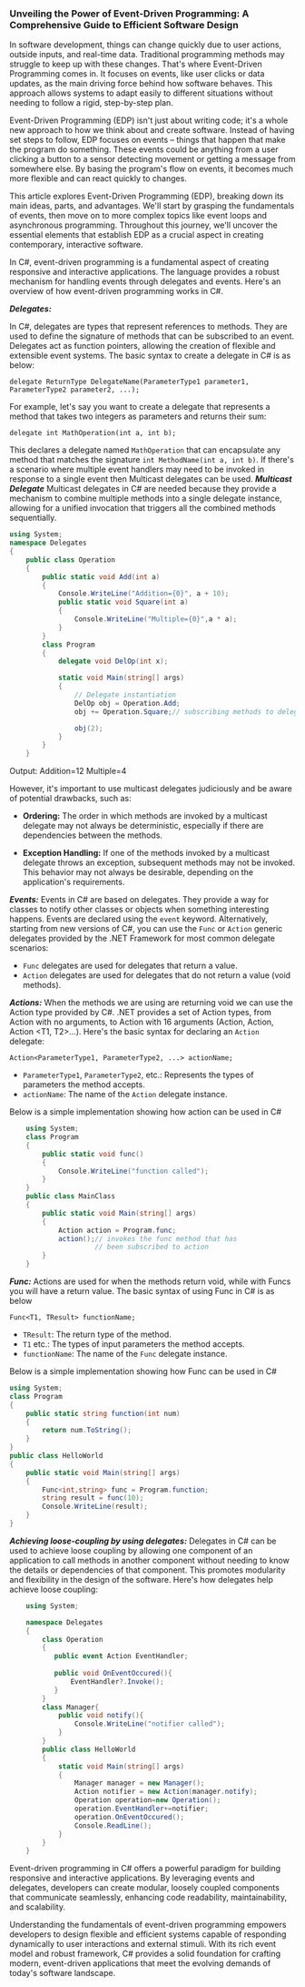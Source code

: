 ### Unveiling the Power of Event-Driven Programming: A Comprehensive Guide to Efficient Software Design 

In software development, things can change quickly due to user actions, outside inputs, and real-time data. Traditional programming methods may struggle to keep up with these changes. That's where Event-Driven Programming comes in. It focuses on events, like user clicks or data updates, as the main driving force behind how software behaves. This approach allows systems to adapt easily to different situations without needing to follow a rigid, step-by-step plan.

Event-Driven Programming (EDP) isn't just about writing code; it's a whole new approach to how we think about and create software. Instead of having set steps to follow, EDP focuses on events – things that happen that make the program do something. These events could be anything from a user clicking a button to a sensor detecting movement or getting a message from somewhere else. By basing the program's flow on events, it becomes much more flexible and can react quickly to changes.

This article explores Event-Driven Programming (EDP), breaking down its main ideas, parts, and advantages. We'll start by grasping the fundamentals of events, then move on to more complex topics like event loops and asynchronous programming. Throughout this journey, we'll uncover the essential elements that establish EDP as a crucial aspect in creating contemporary, interactive software.

In C#, event-driven programming is a fundamental aspect of creating responsive and interactive applications. The language provides a robust mechanism for handling events through delegates and events. Here's an overview of how event-driven programming works in C#.

***Delegates:***

In C#, delegates are types that represent references to methods. They are used to define the signature of methods that can be subscribed to an event. Delegates act as function pointers, allowing the creation of flexible and extensible event systems.
The basic syntax to create a delegate in C# is as below:

	delegate ReturnType DelegateName(ParameterType1 parameter1, ParameterType2 parameter2, ...);

For example, let's say you want to create a delegate that represents a method that takes two integers as parameters and returns their sum:

	delegate int MathOperation(int a, int b);
This declares a delegate named `MathOperation` that can encapsulate any method that matches the signature `int MethodName(int a, int b)`.
If there's a scenario where multiple event handlers may need to be invoked in response to a single event then Multicast delegates can be used.
***Multicast Delegate***
Multicast delegates in C# are needed because they provide a mechanism to combine multiple methods into a single delegate instance, allowing for a unified invocation that triggers all the combined methods sequentially.
```c#
using System;
namespace Delegates
{
	public class Operation
	{
	    public static void Add(int a)
	    {
	        Console.WriteLine("Addition={0}", a + 10);       							   }
	        public static void Square(int a)
	        {
	            Console.WriteLine("Multiple={0}",a * a);
	        }
	    }
	    class Program
	    {
	        delegate void DelOp(int x);

	        static void Main(string[] args)
	        {
	            // Delegate instantiation
	            DelOp obj = Operation.Add;
	            obj += Operation.Square;// subscribing methods to delegates

	            obj(2);
	        }
	    }
	}
```
Output:
Addition=12
Multiple=4

However, it's important to use multicast delegates judiciously and be aware of potential drawbacks, such as:

-   **Ordering:** The order in which methods are invoked by a multicast delegate may not always be deterministic, especially if there are dependencies between the methods.
    
-   **Exception Handling:** If one of the methods invoked by a multicast delegate throws an exception, subsequent methods may not be invoked. This behavior may not always be desirable, depending on the application's requirements.

***Events:***
Events in C# are based on delegates. They provide a way for classes to notify other classes or objects when something interesting happens. Events are declared using the `event` keyword.
Alternatively, starting from new versions of C#, you can use the `Func` or `Action` generic delegates provided by the .NET Framework for most common delegate scenarios:

-   `Func` delegates are used for delegates that return a value.
-   `Action` delegates are used for delegates that do not return a value (void methods).

***Actions:***
When the methods we are using are returning void we can use the Action type provided by C#. .NET provides a set of Action types, from Action with no arguments, to Action with 16 arguments (Action, Action<T1>, Action <T1, T2>…).
Here's the basic syntax for declaring an `Action` delegate:
	
	Action<ParameterType1, ParameterType2, ...> actionName;

-   `ParameterType1`, `ParameterType2`, etc.: Represents the types of parameters the method accepts.
-   `actionName`: The name of the `Action` delegate instance.

Below is a simple implementation showing how action can be used in C#
```c#
	using System;
	class Program
	{
	    public static void func()
	    {
	        Console.WriteLine("function called");
	    }
	}
	public class MainClass
	{
	    public static void Main(string[] args)
	    {
	        Action action = Program.func;
	        action();// invokes the func method that has
			         // been subscribed to action
	    }
	}
```

***Func:***
Actions are used for when the methods return void, while with Funcs you will have a return value.
The basic syntax of using Func in C# is as below

	Func<T1, TResult> functionName;
-   `TResult`: The return type of the method.
-   `T1` etc.: The types of input parameters the method accepts.
-   `functionName`: The name of the `Func` delegate instance.

Below is a simple implementation showing how Func can be used in C#
```c#
using System;
class Program
{
    public static string function(int num)
	{
        return num.ToString();
    }
}
public class HelloWorld
{
	public static void Main(string[] args)
    {
        Func<int,string> func = Program.function;
	    string result = func(10);
	    Console.WriteLine(result); 
    }
}
```
***Achieving loose-coupling by using delegates:***
Delegates in C# can be used to achieve loose coupling by allowing one component of an application to call methods in another component without needing to know the details or dependencies of that component. This promotes modularity and flexibility in the design of the software. Here's how delegates help achieve loose coupling:
```c#
	using System;

	namespace Delegates
	{
	    class Operation
	    {
	       public event Action EventHandler;
	       
	       public void OnEventOccured(){
	           EventHandler?.Invoke();
	       }
	    }
	    class Manager{
	        public void notify(){
	            Console.WriteLine("notifier called");
	        }
	    }
	    public class HelloWorld
	    {
	        static void Main(string[] args)
	        {
	            Manager manager = new Manager();
	            Action notifier = new Action(manager.notify);
	            Operation operation=new Operation();
	            operation.EventHandler+=notifier;
	            operation.OnEventOccured();
	            Console.ReadLine();
	        }
	    }
	}
```
Event-driven programming in C# offers a powerful paradigm for building responsive and interactive applications. By leveraging events and delegates, developers can create modular, loosely coupled components that communicate seamlessly, enhancing code readability, maintainability, and scalability.

Understanding the fundamentals of event-driven programming empowers developers to design flexible and efficient systems capable of responding dynamically to user interactions and external stimuli. With its rich event model and robust framework, C# provides a solid foundation for crafting modern, event-driven applications that meet the evolving demands of today's software landscape.

